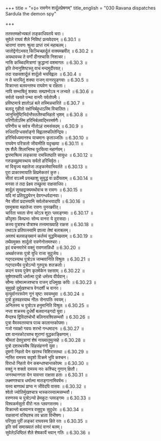 +++
title = "०३० रावणेन शार्दूलप्रेषणम्"
title_english = "030 Ravana dispatches Sardula the demon spy"

+++

ततस्तमक्षोभ्यबलं लङ्काधिपतये चराः।  
सुवेले राघवं शैले निविष्टं प्रत्यवेदयन् ॥ 6.30.1 ॥   
चाराणां रावणः श्रुत्वा प्राप्तं रामं महाबलम्।  
जातोद्वेगोऽभवत् किञ्चिच्छार्दूलं वाक्यमब्रवीत् ॥ 6.30.2 ॥   
अयथावच्च ते वर्णो दीनश्चासि निशाचर।  
नासि कच्चिदमित्राणां क्रुद्धानां वशमागतः ॥ 6.30.3 ॥   
इति तेनानुशिष्टस्तु वाचं मन्दमुदीरयत्।  
तदा राक्षसशार्दूलं शार्दूलो भयविह्वलः ॥ 6.30.4 ॥   
न ते चारयितुं शक्या राजन् वानरपुङ्गवाः ॥ 6.30.5 ॥   
विक्रान्ता बलवन्तश्च राघवेण च रक्षिताः।  
नापि सम्भाषितुं शक्याः सम्प्रश्नोऽत्र न लभ्यते ॥ 6.30.6 ॥   
सर्वतो रक्ष्यते पन्था वानरैः पर्वतोपमैः।  
प्रविष्टमात्रे ज्ञातोऽहं बले तस्मिन्नचारिते ॥ 6.30.7 ॥   
बलादू गृहीतो रक्षोभिर्बहुधाऽस्मि विचालितः।  
जानुभिर्मुष्टिभिर्दन्तैस्तलैश्चाभिहतो भृशम् ॥ 6.30.8 ॥   
परिणीतोऽस्मि हरिभिर्बलवद्भिरमर्षणैः।  
परिणीय च सर्वत्र नीतोऽहं रामसंसदम् ॥ 6.30.9 ॥   
रुधिरादिग्धसर्वाङ्गो विह्वलश्चलितेन्द्रियः।  
हरिभिर्वध्यमानश्च याचमानः कृताञ्जलिः ॥ 6.30.10 ॥   
राघवेण परित्रातो जीवामीति यदृच्छया ॥ 6.30.11 ॥   
एष शैलैः शिलाभिश्च पूरयित्वा महार्णवम्।  
द्वारमाश्रित्य लङ्काया रामस्तिष्ठति सायुधः ॥ 6.30.12 ॥   
गरुडव्यूहमास्थाय सर्वतो हरिभिर्वृतः।  
मां विसृज्य महातेजा लङ्कामेवाभिवर्तते ॥ 6.30.13 ॥   
पुरा प्राकारमायाति क्षिप्रमेकतरं कुरु।  
सीतां वाऽस्मै प्रयच्छाशु सुयुद्धं वा प्रदीयताम् ॥ 6.30.14 ॥   
मनसा तं तदा प्रेक्ष्य तच्छुत्वा राक्षसाधिपः।  
शार्दूलं सुमहद्वाक्यमथोवाच स रावणः ॥ 6.30.15 ॥   
यदि मां प्रतियुद्ध्येरन् देवगन्धर्वदानवाः।  
नैव सीतां प्रदास्यामि सर्वलोकभयादपि ॥ 6.30.16 ॥   
एवमुक्त्वा महातेजा रावणः पुनरब्रवीत्।  
चारिता भवता सेना कोऽत्र शूराः प्लवङ्गमाः ॥ 6.30.17 ॥   
कीदृशाः किम्प्रभाः सोम्य वानरा ये दुरासदाः।  
कस्य पुत्राश्च पौत्राश्च तत्त्वमाख्याहि राक्षस ॥ 6.30.18 ॥   
तथाऽत्र प्रतिपत्स्यामि ज्ञात्वा तेषां बलाबलम्।  
अवश्यं बलसङ्ख्यानं कर्तव्यं युद्धमिच्छताम् ॥ 6.30.19 ॥   
तथैवमुक्तः शार्दूलो रावणेनोत्तमश्चरः।  
इदं वचनमारेभे वक्तुं रावणसन्निधौ ॥ 6.30.20 ॥   
अथर्क्षरजसः पुत्रो युधि राजा सुदुर्जयः।  
गद्गदस्याथ पुत्रोऽत्र जाम्बवानिति विश्रुतः ॥ 6.30.21 ॥   
गद्गदस्यैव पुत्रोऽन्यो गुरुपुत्रः शतक्रतोः।  
कदनं यस्य पुत्रेण कृतमेकेन रक्षसाम् ॥ 6.30.22 ॥   
सुषेणश्चापि धर्मात्मा पुत्रो धर्मस्य वीर्यवान्।  
सौम्यः सोमात्मजश्चात्र राजन् दधिमुखः कपिः ॥ 6.30.23 ॥   
सुमुखो दुर्मुखश्चात्र वेगदर्शी च वानरः।  
मृत्युर्वानररूपेण नूनं सृष्टः स्वयम्भुवा ॥ 6.30.24 ॥   
पुत्रो हुतवहस्याथ नीलः सेनापतिः स्वयम्।  
अनिलस्य च पुत्रोऽत्र हनुमानिति विश्रुतः ॥ 6.30.25 ॥   
नप्ता शक्रस्य दुर्धर्षो बलवानङ्गदो युवा।  
मैन्दश्च द्विविदश्चोभौ बलिनावश्विसम्भवौ ॥ 6.30.26 ॥   
पुत्रा वैवस्वतस्यात्र पञ्च कालान्तकोपमाः।  
गजो गवाक्षो गवयः शरभो गन्धमादनः ॥ 6.30.27 ॥   
दश वानरकोट्यश्च शूराणां युद्धकाङ्क्षिणाम्।  
श्रीमतां देवपुत्राणां शेषं नाख्यातुमुत्सहे ॥ 6.30.28 ॥   
पुत्रो दशरथस्यैष सिंहसंहननो युवा।  
दूषणो निहतो येन खरश्च त्रिशिरास्तथा ॥ 6.30.29 ॥   
नास्ति रामस्य सदृशो विक्रमे भुवि कश्चन।  
विराधो निहतो येन कबन्धश्चान्तकोपमः ॥ 6.30.30 ॥   
वक्तुं न शक्तो रामस्य नरः कश्चिद् गुणान् क्षितौ।  
जनस्थानगता येन यावन्ता राक्षसा हताः ॥ 6.30.31 ॥   
लक्ष्मणश्चात्र धर्मात्मा मातङ्गानामिवर्षभः।  
यस्य बाणपथं प्राप्य न जीवेदपि वासवः ॥ 6.30.32 ॥   
श्वेतो ज्योतिर्मुखश्चात्र भास्करस्यात्मसम्भवौ।  
वरुणस्य च पुत्रोऽन्यो हेमकूटः प्लवङ्गमः ॥ 6.30.33 ॥   
विश्वकर्मसुतो वीरो नलः प्लवगसत्तमः।  
विक्रान्तो बलवानत्र वसुपुत्रः सुदुर्धरः ॥ 6.30.34 ॥   
राक्षसानां वरिष्ठश्च तव भ्राता विभीषणः।  
परिगृह्य पुरीं लङ्कां राघवस्य हिते रतः ॥ 6.30.35 ॥   
इति सर्वं समाख्यातं तवेदं वानरं बलम्।  
सुवेलेऽधिष्ठितं शैले शेषकार्ये भवान् गतिः ॥ 6.30.36 ॥   
